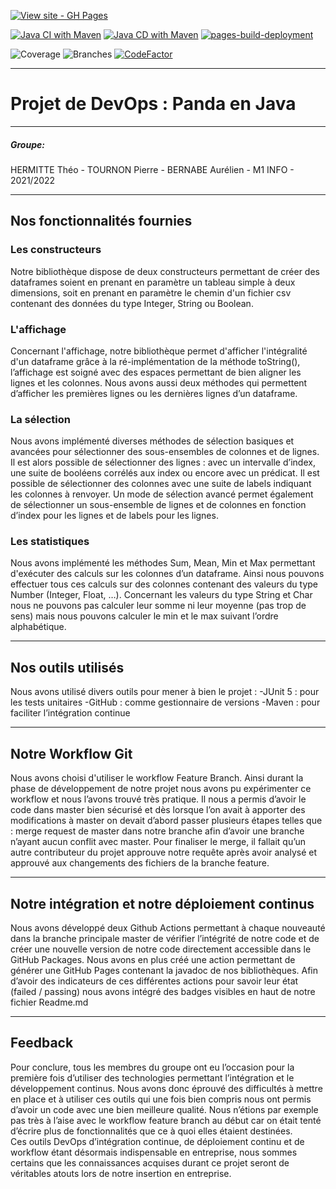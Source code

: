 [![View site - GH Pages](https://img.shields.io/badge/View_site-GH_Pages-2ea44f?style=for-the-badge)](https://esdia.github.io/ProjetDevOps/)

[![Java CI with Maven](https://github.com/Esdia/ProjetDevOps/actions/workflows/pull-request.yml/badge.svg)](https://github.com/Esdia/ProjetDevOps/actions/workflows/pull-request.yml)
[![Java CD with Maven](https://github.com/Esdia/ProjetDevOps/actions/workflows/merge.yml/badge.svg)](https://github.com/Esdia/ProjetDevOps/actions/workflows/merge.yml)
[![pages-build-deployment](https://github.com/Esdia/ProjetDevOps/actions/workflows/pages/pages-build-deployment/badge.svg)](https://github.com/Esdia/ProjetDevOps/actions/workflows/pages/pages-build-deployment)

![Coverage](../badges/jacoco.svg)
![Branches](../badges/branches.svg)
[![CodeFactor](https://www.codefactor.io/repository/github/esdia/projetdevops/badge/master)](https://www.codefactor.io/repository/github/esdia/projetdevops/overview/master)

***
# Projet de DevOps : Panda en Java
***
##### Groupe:
HERMITTE Théo - TOURNON Pierre - BERNABE Aurélien - M1 INFO - 2021/2022

***
## Nos fonctionnalités fournies
### Les constructeurs
Notre bibliothèque dispose de deux constructeurs permettant de
créer des dataframes soient en prenant en paramètre un tableau simple à
deux dimensions, soit en prenant en paramètre le chemin d'un fichier
csv contenant des données du type Integer, String ou Boolean.
### L'affichage
Concernant l'affichage, notre bibliothèque permet d'afficher l'intégralité d'un dataframe grâce à la ré-implémentation de la méthode toString(), l’affichage est soigné avec des espaces permettant de bien aligner les lignes et les colonnes. Nous avons aussi deux méthodes qui permettent d’afficher les premières lignes ou les dernières lignes d’un dataframe.
### La sélection
Nous avons implémenté diverses méthodes de sélection basiques et avancées pour sélectionner des sous-ensembles de colonnes et de lignes. Il est alors possible de sélectionner des lignes : avec un intervalle d’index, une suite de booléens corrélés aux index ou encore avec un prédicat. Il est possible de sélectionner des colonnes avec une suite de labels indiquant les colonnes à renvoyer. Un mode de sélection avancé permet également de sélectionner un sous-ensemble de lignes et de colonnes en fonction d’index pour les lignes et de labels pour les lignes.

### Les statistiques
Nous avons implémenté les méthodes Sum, Mean, Min et Max permettant d'exécuter des calculs sur les colonnes d’un dataframe. Ainsi nous pouvons effectuer tous ces calculs sur des colonnes contenant des valeurs du type Number (Integer, Float, …). Concernant les valeurs du type String et Char nous ne pouvons pas calculer leur somme ni leur moyenne (pas trop de sens) mais nous pouvons calculer le min et le max suivant l’ordre alphabétique.

***
## Nos outils utilisés
Nous avons utilisé divers outils pour mener à bien le projet :
-JUnit 5 : pour les tests unitaires
-GitHub : comme gestionnaire de versions
-Maven : pour faciliter l’intégration continue

***
## Notre Workflow Git
Nous avons choisi d'utiliser le workflow Feature Branch. Ainsi durant la phase de développement de notre projet nous avons pu expérimenter ce workflow et nous l’avons trouvé très pratique. Il nous a permis d’avoir le code dans master bien sécurisé et dès lorsque l’on avait à apporter des modifications à master on devait d’abord passer plusieurs étapes telles que : merge request de master dans notre branche afin d’avoir une branche n’ayant aucun conflit avec master. Pour finaliser le merge, il fallait qu’un autre contributeur du projet approuve notre requête après avoir analysé et approuvé aux changements des fichiers de la branche feature.


***
## Notre intégration et notre déploiement continus
Nous avons développé deux Github Actions permettant à chaque nouveauté dans la branche principale master de vérifier l’intégrité de notre code et de créer une nouvelle version de notre code directement accessible dans le GitHub Packages. Nous avons en plus créé une action permettant de générer une GitHub Pages contenant la javadoc de nos bibliothèques.
Afin d’avoir des indicateurs de ces différentes actions pour savoir leur état (failed / passing) nous avons intégré des badges visibles en haut de notre fichier Readme.md


***
## Feedback
Pour conclure, tous les membres du groupe ont eu l’occasion pour la première fois d’utiliser des technologies permettant l’intégration et le développement continus. Nous avons donc éprouvé des difficultés à mettre en place et à utiliser ces outils qui une fois bien compris nous ont permis d’avoir un code avec une bien meilleure qualité. Nous n’étions par exemple pas très à l’aise avec le workflow feature branch au début car on était tenté d’écrire plus de fonctionnalités que ce à quoi elles étaient destinées. </br>
Ces outils DevOps d’intégration continue, de déploiement continu et de workflow étant désormais indispensable en entreprise, nous sommes certains que les connaissances acquises durant ce projet seront de véritables atouts lors de notre insertion en entreprise.











